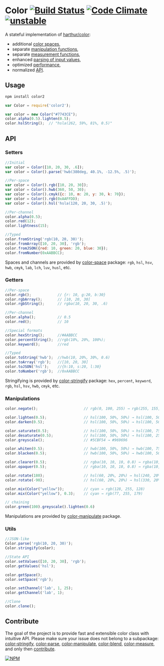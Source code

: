 # Color [![Build Status](https://travis-ci.org/dfcreative/color.svg?branch=master)](https://travis-ci.org/dfcreative/color) [![Code Climate](https://codeclimate.com/github/dfcreative/color/badges/gpa.svg)](https://codeclimate.com/github/dfcreative/color) [![unstable](http://badges.github.io/stability-badges/dist/unstable.svg)](http://github.com/badges/stability-badges)

A stateful implementation of [harthur/color](http://github.com/harthur/color):

* additional [color spaces](http://github.com/dfcreative/color-space),
* separate [manipulation functions](http://github.com/dfcreative/color-manipulate),
* separate [measurement functions](http://github.com/dfcreative/color-manipulate),
* enhanced [parsing of input values](http://github.com/dfcreative/color-parse),
* optimized [performance](http://TODOtests),
* normalized [API](#api).


## Usage

```bash
npm install color2
```

```javascript
var Color = require('color2');

var color = new Color("#7743CE");
color.alpha(0.5).lighten(0.5);
color.hslString();  // "hsla(262, 59%, 81%, 0.5)"
```

## API


### Setters

```js
//Initial
var color = Color([10, 20, 30, .6]);
var color = Color().parse('hwb(380deg, 40.1%, -12.5%, .5)');

//Per-space
var color = Color().rgb([10, 20, 30]);
var color = Color().hwb(360, 50, 30);
var color = Color().cmyk({c: 10, m: 20, y: 30, k: 70});
var color = Color().rgb(0xAAFFDD);
var color = Color().hsl('hsla(120, 20, 30, .5)');

//Per-channel
color.alpha(0.5);
color.red(12);
color.lightness(15);

//Typed
color.fromString('rgb(10, 20, 30)');
color.fromArray([10, 20, 30], 'rgb');
color.fromJSON({red: 10, green: 20, blue: 30});
color.fromNumber(0xAABBCC);
```

Spaces and channels are provided by [color-space](http://npmjs.org/package/color-space) package: `rgb`, `hsl`, `hsv`, `hwb`, `cmyk`, `lab`, `lch`, `luv`, `husl`, etc.


### Getters

```js
//Per-space
color.rgb();			// {r: 10, g:20, b:30}
color.rgbArray();		// [10, 20, 30]
color.rgbString();		// rgba(10, 20, 30, .6)

//Per-channel
color.alpha();			// 0.5
color.red();			// 10

//Special formats
color.hexString();		//#AABBCC
color.percentString();	//rgb(10%, 20%, 100%);
color.keyword();		//red

//Typed
color.toString('hwb');	//hwb(10, 20%, 30%, 0.6)
color.toArray('rgb');	//[10, 20, 30]
color.toJSON('hsl');	//{h:10, s:20, l:30}
color.toNumber('rgb');	//0xAABBCC
```

Stringifying is provided by [color-stringify](http://npmjs.org/package/color-stringify) package: `hex`, `percent`, `keyword`, `rgb`, `hsl`, `hsv`, `hwb`, `cmyk`, etc.


### Manipulations

```js
color.negate();						// rgb(0, 100, 255) → rgb(255, 155, 0)

color.lighten(0.5);					// hsl(100, 50%, 50%) → hsl(100, 50%, 75%)
color.darken(0.5);					// hsl(100, 50%, 50%) → hsl(100, 50%, 25%)

color.saturate(0.5);				// hsl(100, 50%, 50%) → hsl(100, 75%, 50%)
color.desaturate(0.5);				// hsl(100, 50%, 50%) → hsl(100, 25%, 50%)
color.greyscale();					// #5CBF54 → #969696

color.whiten(0.5);					// hwb(100, 50%, 50%) → hwb(100, 75%, 50%)
color.blacken(0.5);					// hwb(100, 50%, 50%) → hwb(100, 50%, 75%)

color.clearer(0.5);					// rgba(10, 10, 10, 0.8) → rgba(10, 10, 10, 0.4)
color.opaquer(0.5);					// rgba(10, 10, 10, 0.8) → rgba(10, 10, 10, 1.0)

color.rotate(180);					// hsl(60, 20%, 20%) → hsl(240, 20%, 20%)
color.rotate(-90);					// hsl(60, 20%, 20%) → hsl(330, 20%, 20%)

color.mix(Color("yellow"));			// cyan → rgb(128, 255, 128)
color.mix(Color("yellow"), 0.3);	// cyan → rgb(77, 255, 179)

// chaining
color.green(100).greyscale().lighten(0.6)
```

Manipulations are provided by [color-manipulate](http://npmjs.org/package/color-manipulate) package.


### Utils

```js
//JSON-like
Color.parse('rgb(10, 20, 30)');
Color.stringify(color);

//State API
color.setValues([10, 20, 30], 'rgb');
color.getValues('hsl');

color.getSpace();
color.setSpace('rgb');

color.setChannel('lab', 1, 25);
color.getChannel('lab', 1);

//Clone
color.clone();
```


## Contribute

The goal of the project is to provide fast and extensible color class with intuitive API. Please make sure your issue does not belong to a subpackage: [color-stringify](http://github.com/dfcreative/color-stringify), [color-parse](http://github.com/dfcreative/color-parse), [color-manipulate](http://github.com/dfcreative/color-manipulate), [color-blend](http://github.com/dfcreative/color-blend), [color-measure](http://github.com/dfcreative/color-measure), and only then [contribute](https://github.com/dfcreative/color/issues/new/).


[![NPM](https://nodei.co/npm/color2.png?downloads=true&downloadRank=true&stars=true)](https://nodei.co/npm/color2/)